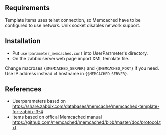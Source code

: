 ## Requirements
Template items uses telnet connection, so Memcached have to be configured to use network.
Unix socket disables network support.

## Installation
- Put `userparameter_memcached.conf` into UserParameter's directory.
- On the zabbix server web page import XML template file.

Change macroses `{$MEMCACHED_SERVER}` and `{$MEMCACHED_PORT}` if you need.
Use IP address instead of hostname in `{$MEMCACHED_SERVER}`.

## References
- Userparameters based on https://share.zabbix.com/databases/memcache/memcached-template-for-zabbix-3-4
- Items based on official Memcached manual https://github.com/memcached/memcached/blob/master/doc/protocol.txt

